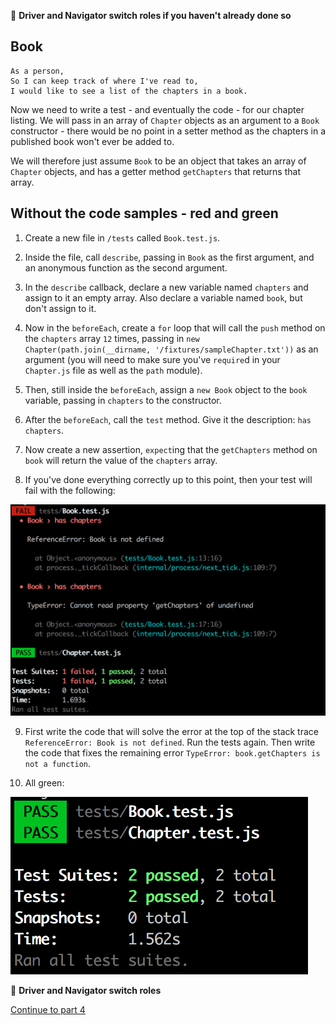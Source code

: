 :twisted_rightwards_arrows: **Driver and Navigator switch roles if you haven't already done so**

## Book

```
As a person,
So I can keep track of where I've read to,
I would like to see a list of the chapters in a book.
```

Now we need to write a test - and eventually the code - for our chapter listing. We will pass in an array of `Chapter` objects as an argument to a `Book` constructor - there would be no point in a setter method as the chapters in a published book won't ever be added to. 

We will therefore just assume `Book` to be an object that takes an array of `Chapter` objects, and has a getter method `getChapters` that returns that array.

## Without the code samples - red and green

1. Create a new file in `/tests` called `Book.test.js`.

2. Inside the file, call `describe`, passing in `Book` as the first argument, and an anonymous function as the second argument.

3. In the `describe` callback, declare a new variable named `chapters` and assign to it an empty array. Also declare a variable named `book`, but don't assign to it.

4. Now in the `beforeEach`, create a `for` loop that will call the `push` method on the `chapters` array `12` times, passing in `new Chapter(path.join(__dirname, '/fixtures/sampleChapter.txt'))` as an argument (you will need to make sure you've `require`d in your `Chapter.js` file as well as the `path` module). 

5. Then, still inside the `beforeEach`, assign a `new Book` object to the `book` variable, passing in `chapters` to the constructor.

6. After the `beforeEach`, call the `test` method. Give it the description: `has chapters`.

7. Now create a new assertion, `expect`ing that the `getChapters` method on `book` will return the value of the `chapters` array.

8. If you've done everything correctly up to this point, then your test will fail with the following:

![Book Errors](images/bookErrors.png)

9. First write the code that will solve the error at the top of the stack trace `ReferenceError: Book is not defined`. Run the tests again. Then write the code that fixes the remaining error `TypeError: book.getChapters is not a function`. 

10. All green:

![Book passing](images/booksPassing.png)

:twisted_rightwards_arrows: **Driver and Navigator switch roles**

[Continue to part 4](lesson1_part4.md)